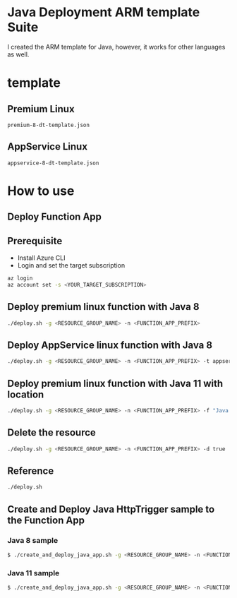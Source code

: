 # Java Deployment ARM template Suite

I created the ARM template for Java, however, it works for other languages as well.

# template 

## Premium Linux

`premium-8-dt-template.json`

## AppService Linux

`appservice-8-dt-template.json`

# How to use

## Deploy Function App 

## Prerequisite

* Install Azure CLI
* Login and set the target subscription

```bash
az login
az account set -s <YOUR_TARGET_SUBSCRIPTION>
```

## Deploy premium linux function with Java 8

```bash
./deploy.sh -g <RESOURCE_GROUP_NAME> -n <FUNCTION_APP_PREFIX> 
```

## Deploy AppService linux function with Java 8

```bash
./deploy.sh -g <RESOURCE_GROUP_NAME> -n <FUNCTION_APP_PREFIX> -t appservice-8-dt-template.json 
```

## Deploy premium linux function with Java 11 with location

```bash
./deploy.sh -g <RESOURCE_GROUP_NAME> -n <FUNCTION_APP_PREFIX> -f "Java|11" -l westus2
```

## Delete the resource

```bash
./deploy.sh -g <RESOURCE_GROUP_NAME> -n <FUNCTION_APP_PREFIX> -d true
```

## Reference 

```bash
./deploy.sh
```

## Create and Deploy Java HttpTrigger sample to the Function App

### Java 8 sample 

```bash
$ ./create_and_deploy_java_app.sh -g <RESOURCE_GROUP_NAME> -n <FUNCTION_APP_PREFIX>
```

### Java 11 sample 

```bash
$ ./create_and_deploy_java_app.sh -g <RESOURCE_GROUP_NAME> -n <FUNCTION_APP_PREFIX> -v 11
```

